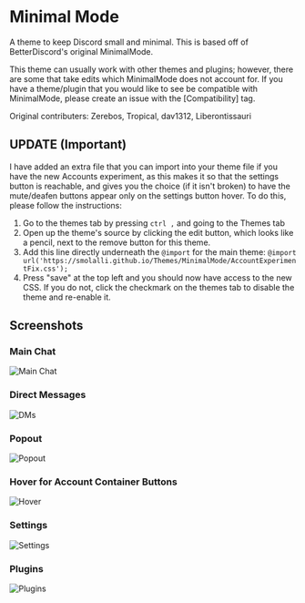 # Minimal Mode

A theme to keep Discord small and minimal. This is based off of BetterDiscord's original MinimalMode.

This theme can usually work with other themes and plugins; however, there are some that take edits which MinimalMode does not account for. If you have a theme/plugin that you would like to see be compatible with MinimalMode, please create an issue with the \[Compatibility\] tag.

Original contributers: Zerebos, Tropical, dav1312, Liberontissauri

## UPDATE (Important)

I have added an extra file that you can import into your theme file if you have the new Accounts experiment, as this makes it so that the settings button is reachable, and gives you the choice (if it isn't broken) to have the mute/deafen buttons appear only on the settings button hover.
To do this, please follow the instructions:

1. Go to the themes tab by pressing `ctrl ,` and going to the Themes tab
2. Open up the theme's source by clicking the edit button, which looks like a pencil, next to the remove button for this theme.
3. Add this line directly underneath the `@import` for the main theme:
   `@import url('https://smolalli.github.io/Themes/MinimalMode/AccountExperimentFix.css');`
4. Press "save" at the top left and you should now have access to the new CSS. If you do not, click the checkmark on the themes tab to disable the theme and re-enable it.

## Screenshots

### Main Chat

![Main Chat](https://i.imgur.com/Yhp7KWW.png)

### Direct Messages

![DMs](https://i.imgur.com/73OWtTC.png)

### Popout

![Popout](https://i.imgur.com/tfWWlzq.png)

### Hover for Account Container Buttons

![Hover](https://i.imgur.com/idfy2nT.png)

### Settings

![Settings](https://i.imgur.com/ZnGhseg.png)

### Plugins

![Plugins](https://i.imgur.com/JU5y40e.png)
